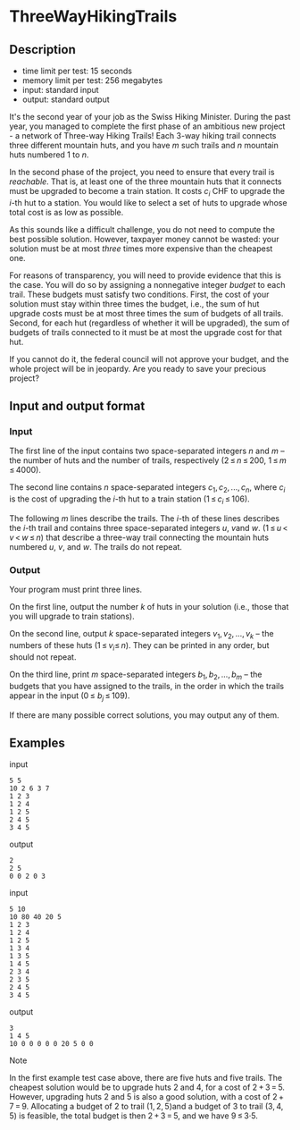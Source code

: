 # ThreeWayHikingTrails

## Description

- time limit per test: 15 seconds
- memory limit per test: 256 megabytes
- input: standard input
- output: standard output

It's the second year of your job as the Swiss Hiking Minister. During the past year, you managed to complete the first phase of an ambitious new project - a network of Three-way Hiking Trails! Each 3-way hiking trail connects three different mountain huts, and you have *m* such trails and *n* mountain huts numbered 1 to *n*.

In the second phase of the project, you need to ensure that every trail is *reachable*. That is, at least one of the three mountain huts that it connects must be upgraded to become a train station. It costs $c_i$ CHF to upgrade the *i*-th hut to a station. You would like to select a set of huts to upgrade whose total cost is as low as possible.

As this sounds like a difficult challenge, you do not need to compute the best possible solution. However, taxpayer money cannot be wasted: your solution must be at most *three* times more expensive than the cheapest one.

For reasons of transparency, you will need to provide evidence that this is the case. You will do so by assigning a nonnegative integer *budget* to each trail. These budgets must satisfy two conditions. First, the cost of your solution must stay within three times the budget, i.e., the sum of hut upgrade costs must be at most three times the sum of budgets of all trails. Second, for each hut (regardless of whether it will be upgraded), the sum of budgets of trails connected to it must be at most the upgrade cost for that hut.

If you cannot do it, the federal council will not approve your budget, and the whole project will be in jeopardy. Are you ready to save your precious project?

## Input and output format

### Input

The first line of the input contains two space-separated integers *n* and *m* – the number of huts and the number of trails, respectively (2 ≤ *n* ≤ 200, 1 ≤ *m* ≤ 4000).

The second line contains *n* space-separated integers $c_1, c_2, ..., c_n$, where $c_i$ is the cost of upgrading the *i*-th hut to a train station (1 ≤ $c_i$ ≤ 106).

The following *m* lines describe the trails. The *i*-th of these lines describes the *i*-th trail and contains three space-separated integers *u*, *v*and *w*. (1 ≤ *u* < *v* < *w* ≤ *n*) that describe a three-way trail connecting the mountain huts numbered *u*, *v*, and *w*. The trails do not repeat.

### Output

Your program must print three lines.

On the first line, output the number *k* of huts in your solution (i.e., those that you will upgrade to train stations).

On the second line, output *k* space-separated integers $v_1, v_2, ..., v_k$ – the numbers of these huts (1 ≤ $v_i$≤ *n*). They can be printed in any order, but should not repeat.

On the third line, print *m* space-separated integers $b_1, b_2, ..., b_m$ – the budgets that you have assigned to the trails, in the order in which the trails appear in the input (0 ≤ $b_j$ ≤ 109).

If there are many possible correct solutions, you may output any of them.

## Examples

input

```
5 5
10 2 6 3 7
1 2 3
1 2 4
1 2 5
2 4 5
3 4 5
```

output

```
2
2 5
0 0 2 0 3
```

input

```
5 10
10 80 40 20 5
1 2 3
1 2 4
1 2 5
1 3 4
1 3 5
1 4 5
2 3 4
2 3 5
2 4 5
3 4 5
```

output

```
3
1 4 5 
10 0 0 0 0 0 20 5 0 0 
```

Note

In the first example test case above, there are five huts and five trails. The cheapest solution would be to upgrade huts 2 and 4, for a cost of 2 + 3 = 5. However, upgrading huts 2 and 5 is also a good solution, with a cost of 2 + 7 = 9. Allocating a budget of 2 to trail (1, 2, 5)and a budget of 3 to trail (3, 4, 5) is feasible, the total budget is then 2 + 3 = 5, and we have 9 ≤ 3·5.